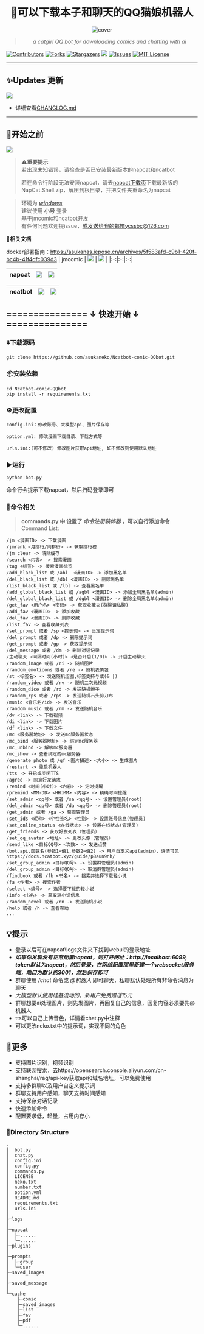<div align="center">
<h1 style = "text-align:center;">🚀可以下载本子和聊天的QQ猫娘机器人</h1>

![cover](https://img.picui.cn/free/2025/04/19/6803c76d2bbf9.png)

> _a catgirl QQ bot for downloading comics and chatting with ai_

</div>

[![Contributors][contributors-shield]][contributors-url]
[![Forks][forks-shield]][forks-url]
[![Stargazers][stars-shield]][stars-url]
![](https://visitor-badge.laobi.icu/badge?page_id=asukaneko.NapCat-jmcomic_download-bot)
[![Issues][issues-shield]][issues-url]
[![MIT License][license-shield]][license-url]

---
## ✨Updates 更新  
![](https://img.shields.io/badge/LatestVersion-1.5.4-blue?&logo=react)

+ 详细查看[CHANGLOG.md](https://github.com/asukaneko/NapCat-jmcomic_download-bot/blob/master/CHANGELOG.md)
---

## 📌开始之前  
[![](https://img.shields.io/badge/python-version>=3.7-red?logo=python)]()
>**⚠️重要提示**  
> 若出现未知错误，请检查是否已安装最新版本的napcat和ncatbot  
>
> 若在命令行阶段无法安装napcat，请去[napcat下载页](https://github.com/NapNeko/NapCatQQ/releases/download/v4.8.95/NapCat.Shell.zip)下载最新版的NapCat.Shell.zip，解压到根目录，并把文件夹重命名为napcat

>环境为 <u>___windows___</u>  
>建议使用 __小号__ 登录  
>基于jmcomic和ncatbot开发  
>有任何问题欢迎提issue，或发送给我的邮箱ycssbc@126.com  

 **📝相关文档**

docker部署指南：https://asukanas.iepose.cn/archives/5f583afd-c9b1-420f-bc4b-41f4dfc039d3
| jmcomic | [![](https://img.shields.io/badge/jmcomic-on_Github-blue)](https://github.com/hect0x7/JMComic-Crawler-Python) | [![](https://img.shields.io/badge/jmcomic-Readthedocs.io-orange)](https://jmcomic.readthedocs.io/zh-cn/latest/) |
|:-:|:-:|:-:|

| napcat |[![](https://img.shields.io/badge/napcat-on_Github-blue)](https://github.com/NapNeko/NapCatQQ) | [![](https://img.shields.io/badge/napcat-Github.IO-orange)](https://napneko.github.io)
|:-:|:-:|:-:|

| ncatbot | [![](https://img.shields.io/badge/ncatbot-on_Github-blue)](https://github.com/liyihao1110/ncatbot) | [![](https://img.shields.io/badge/Python_Sdk-Ncatbot-8A2BE2)](https://docs.ncatbot.xyz/) |
|:-:|:-:|:-:|


## =============== ↓ 快速开始 ↓ ===============
### ⬇️下载源码 
```
git clone https://github.com/asukaneko/Ncatbot-comic-QQbot.git
```

### 📦安装依赖  
```
cd Ncatbot-comic-QQbot
pip install -r requirements.txt
```

### ⚙️更改配置
```
config.ini：修改账号、大模型api、图片保存等

option.yml: 修改漫画下载目录、下载方式等

urls.ini:(可不修改) 修改图片获取api地址, 如不修改则使用默认地址
```

### ▶️运行 
```
python bot.py
```
命令行会提示下载napcat，然后扫码登录即可

### 📜命令相关 
>__commands.py 中 设置了 ___命令注册装饰器___ ，可以自行添加命令__  
Command List:
```text 
/jm <漫画ID> -> 下载漫画
/jmrank <月排行/周排行> -> 获取排行榜
/jm_clear -> 清除缓存
/search <内容> -> 搜索漫画
/tag <标签> -> 搜索漫画标签
/add_black_list 或 /abl  <漫画ID> -> 添加黑名单
/del_black_list 或 /dbl <漫画ID> -> 删除黑名单
/list_black_list 或 /lbl -> 查看黑名单
/add_global_black_list 或 /agbl <漫画ID> -> 添加全局黑名单(admin)
/del_global_black_list 或 /dgbl <漫画ID> -> 删除全局黑名单(admin)
/get_fav <用户名> <密码> -> 获取收藏夹(群聊请私聊)
/add_fav <漫画ID> -> 添加收藏
/del_fav <漫画ID> -> 删除收藏
/list_fav -> 查看收藏列表
/set_prompt 或者 /sp <提示词> -> 设定提示词
/del_prompt 或者 /dp -> 删除提示词
/get_prompt 或者 /gp -> 获取提示词
/del_message 或者 /dm -> 删除对话记录
/主动聊天 <间隔时间(小时)> <是否开启(1/0)> -> 开启主动聊天
/random_image 或者 /ri -> 随机图片
/random_emoticons 或者 /re -> 随机表情包
/st <标签名> -> 发送随机涩图,标签支持与或(& |)
/random_video 或者 /rv -> 随机二次元视频
/random_dice 或者 /rd -> 发送随机骰子
/random_rps 或者 /rps -> 发送随机石头剪刀布
/music <音乐名/id> -> 发送音乐
/random_music 或者 /rm -> 发送随机音乐
/dv <link> -> 下载视频
/di <link> -> 下载图片
/df <link> -> 下载文件
/mc <服务器地址> -> 发送mc服务器状态
/mc_bind <服务器地址> -> 绑定mc服务器
/mc_unbind -> 解绑mc服务器
/mc_show -> 查看绑定的mc服务器
/generate_photo 或 /gf <图片描述> <大小> -> 生成图片
/restart -> 重启机器人
/tts -> 开启或关闭TTS
/agree -> 同意好友请求
/remind <时间(小时)> <内容> -> 定时提醒
/premind <MM-DD> <HH:MM> <内容> -> 精确时间提醒
/set_admin <qq号> 或者 /sa <qq号> -> 设置管理员(root)
/del_admin <qq号> 或者 /da <qq号> -> 删除管理员(root)
/get_admin 或者 /ga -> 获取管理员
/set_ids <昵称> <个性签名> <性别> -> 设置账号信息(管理员)
/set_online_status <在线状态> -> 设置在线状态(管理员)
/get_friends -> 获取好友列表（管理员）
/set_qq_avatar <地址> -> 更改头像（管理员）
/send_like <目标QQ号> <次数> -> 发送点赞
/bot.api.函数名(参数1=值1,参数2=值2) -> 用户自定义api(admin)，详情可见https://docs.ncatbot.xyz/guide/p8aun9nh/
/set_group_admin <目标QQ号> -> 设置群管理员(admin)
/del_group_admin <目标QQ号> -> 取消群管理员(admin)
/findbook 或者 /fb <书名> -> 搜索并选择下载轻小说
/fa <作者> -> 搜索作者
/select <编号> -> 选择要下载的轻小说
/info <书名> -> 获取轻小说信息
/random_novel 或者 /rn -> 发送随机小说
/help 或者 /h -> 查看帮助
...
```

## 💡提示 
+ 登录以后可在napcat\logs文件夹下找到webui的登录地址
+ ___如果你发现没有正常配置napcat，则打开网址：http://localhost:6099, token默认为napcat，然后登录，在网络配置那里新建一个websocket服务端，端口为默认的3001，然后保存即可___
+ 群聊使用 _/chat_ 命令或 _@机器人_ 即可聊天，私聊默认处理所有非命令消息为聊天
+ _大模型默认使用硅基流动的，新用户免费赠送15元_
+ 群聊想要ai处理图片，则先发图片，再回复自己的信息，回复内容必须要先@机器人
+ tts可以自己上传音色，详情看chat.py中注释
+ 可以更改neko.txt中的提示词，实现不同的角色

## 🌟更多 
+ 支持图片识别，视频识别
+ 支持联网搜索，去https://opensearch.console.aliyun.com/cn-shanghai/rag/api-key获取api和域名地址，可以免费使用
+ 支持多群聊以及用户自定义提示词
+ 群聊支持用户感知，聊天支持时间感知
+ 支持保存对话记录
+ 快速添加命令
+ 配置要求低，轻量，占用内存小

### 📂Directory Structure
```
.
│  bot.py
│  chat.py
│  config.ini
│  config.py
│  commands.py
│  LICENSE
│  neko.txt
│  number.txt
│  option.yml
│  README.md
│  requirements.txt
│  urls.ini
│  
├─logs
│      
├─napcat
│  ├─...... 
│  └─......
├─plugins
│
├─prompts
│  ├─group
│  └─user
├─saved_images
│      
├─saved_message
│
└─cache
    ├─comic
    ├─saved_images
    ├─list
    ├─fav
    ├─pdf
    └─......
```

[your-project-path]:asukaneko/NapCat-jmcomic_download-bot
[contributors-shield]: https://img.shields.io/github/contributors/asukaneko/NapCat-jmcomic_download-bot.svg?style=flat
[contributors-url]: https://github.com/asukaneko/NapCat-jmcomic_download-bot/graphs/contributors
[forks-shield]: https://img.shields.io/github/forks/asukaneko/NapCat-jmcomic_download-bot.svg?style=flat
[forks-url]: https://github.com/asukaneko/NapCat-jmcomic_download-bot/network/members
[stars-shield]: https://img.shields.io/github/stars/asukaneko/NapCat-jmcomic_download-bot.svg?style=flat
[stars-url]: https://github.com/asukaneko/NapCat-jmcomic_download-bot/stargazers
[issues-shield]: https://img.shields.io/github/issues/asukaneko/NapCat-jmcomic_download-bot.svg?style=flat
[issues-url]: https://img.shields.io/github/issues/asukaneko/NapCat-jmcomic_download-bot.svg
[license-shield]: https://img.shields.io/github/license/asukaneko/NapCat-jmcomic_download-bot.svg?style=flat
[license-url]: https://github.com/asukaneko/NapCat-jmcomic_download-bot/blob/master/LICENSE
[linkedin-shield]: https://img.shields.io/badge/-LinkedIn-black.svg?style=flat&logo=linkedin&colorB=555
